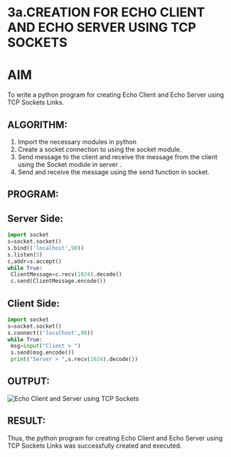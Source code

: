 # 3a.CREATION FOR ECHO CLIENT AND ECHO SERVER USING TCP SOCKETS
# AIM
To write a python program for creating Echo Client and Echo Server using TCP
Sockets Links.
## ALGORITHM:
1. Import the necessary modules in python
2. Create a socket connection to using the socket module.
3. Send message to the client and receive the message from the client using the Socket module in
 server .
4. Send and receive the message using the send function in socket.
## PROGRAM:
## Server Side:
```python
import socket
s=socket.socket()
s.bind(('localhost',90))
s.listen(5)
c,addr=s.accept()
while True:
 ClientMessage=c.recv(1024).decode()
 c.send(ClientMessage.encode())
```
## Client Side:
```python
import socket
s=socket.socket()
s.connect(('localhost',90))
while True:
 msg=input("Client > ")
 s.send(msg.encode())
 print("Server > ",s.recv(1024).decode())
```
## OUTPUT:
![Echo Client and Server using TCP Sockets](https://github.com/Aakashraj04/3a.Sockets_Creation_for_Echo_Client_and_Echo_Server/assets/121117266/f4e589ec-f630-44a7-8392-cfeb331f28e3)

## RESULT:
Thus, the python program for creating Echo Client and Echo Server using TCP Sockets Links 
was successfully created and executed.
